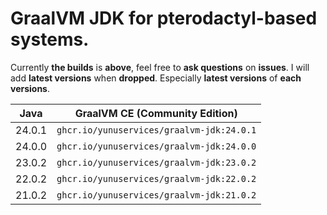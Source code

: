 # GraalVM JDK for pterodactyl-based systems.

Currently **the builds** is **above**, feel free to **ask questions** on **issues**. I will add **latest versions** when **dropped**.
Especially **latest versions** of **each versions**.

|  Java  | GraalVM CE (Community Edition)          |
|--------|-----------------------------------------|
| 24.0.1 |`ghcr.io/yunuservices/graalvm-jdk:24.0.1`|
| 24.0.0 |`ghcr.io/yunuservices/graalvm-jdk:24.0.0`|
| 23.0.2 |`ghcr.io/yunuservices/graalvm-jdk:23.0.2`|
| 22.0.2 |`ghcr.io/yunuservices/graalvm-jdk:22.0.2`|
| 21.0.2 |`ghcr.io/yunuservices/graalvm-jdk:21.0.2`|